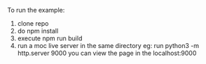 To run the example: 
1) clone repo
2) do npm install
3)  execute npm run build
4) run a moc live server in the same directory eg: run  python3 -m http.server 9000
you can view the page in the localhost:9000
